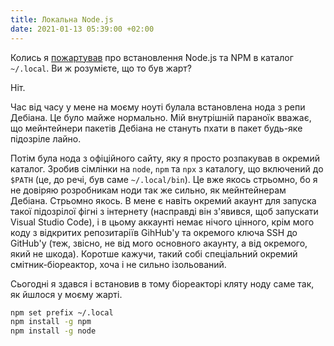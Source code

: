 ```yaml
---
title: Локальна Node.js
date: 2021-01-13 05:39:00 +02:00
---
```


Колись я [пожартував][1] про встановлення Node.js та NPM в каталог `~/.local`. Ви ж розумієте, що то був жарт?

Ніт.

Час від часу у мене на моєму ноуті булала встановлена нода з репи Дебіана. Це було майже нормально. Мій внутрішній параноїк вважає, що мейнтейнери пакетів Дебіана не стануть пхати в пакет будь-яке підозріле лайно.

Потім була нода з офіційного сайту, яку я просто розпакував в окремий каталог. Зробив сімлінки на `node`, `npm` та `npx` з каталогу, що включений до `$PATH` (це, до речі, був саме `~/.local/bin`). Це вже якось стрьомно, бо я не довіряю розробникам ноди так же сильно, як мейнтейнерам Дебіана. Стрьомно якось. В мене є навіть окремий акаунт для запуска такої підозрілої фігні з інтернету (насправді він з'явився, щоб запускати Visual Studio Code), і в цьому аккаунті немає нічого цінного, крім мого коду з відкритих репозитаріїв GihHub'у та окремого ключа SSH до GitHub'у (теж, звісно, не від мого основного акаунту, а від окремого, який не шкода). Коротше кажучи, такий собі спеціальний окремий смітник-біореактор, хоча і не сильно ізольований.

Сьогодні я здався і встановив в тому біореакторі кляту ноду саме так, як йшлося у моєму жарті.

```sh
npm set prefix ~/.local
npm install -g npm
npm install -g node
```

[1]: https://twitter.com/kastaneda/status/1299545926881640451
